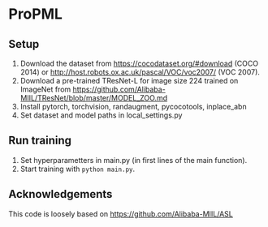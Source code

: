 # ProPML

## Setup
1. Download the dataset from https://cocodataset.org/#download (COCO 2014) or http://host.robots.ox.ac.uk/pascal/VOC/voc2007/ (VOC 2007).
2. Download a pre-trained TResNet-L for image size 224 trained on ImageNet from https://github.com/Alibaba-MIIL/TResNet/blob/master/MODEL_ZOO.md
3. Install pytorch, torchvision, randaugment, pycocotools, inplace_abn
4. Set dataset and model paths in local_settings.py

## Run training
1. Set hyperparametters in main.py (in first lines of the main function).
2. Start training with `python main.py`.


## Acknowledgements
This code is loosely based on https://github.com/Alibaba-MIIL/ASL
